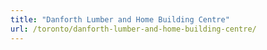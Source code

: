 ```yaml
---
title: "Danforth Lumber and Home Building Centre"
url: /toronto/danforth-lumber-and-home-building-centre/
---
```

